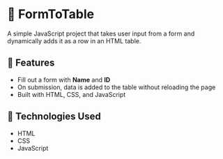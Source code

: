 # 📝 FormToTable

A simple JavaScript project that takes user input from a form and dynamically adds it as a row in an HTML table.

## 🚀 Features

- Fill out a form with **Name** and **ID**
- On submission, data is added to the table without reloading the page
- Built with HTML, CSS, and JavaScript

## 🧰 Technologies Used

- HTML
- CSS
- JavaScript

